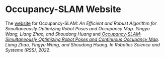 # Occupancy-SLAM Website
The [website](https://wangyingyu.github.io/Occupancy_SLAM_Website/) for Occupancy-SLAM: *An Efficient and Robust Algorithm for Simultaneously Optimizing Robot Poses and Occupancy Map. Yingyu Wang, Liang Zhao, and Shoudong Huang* and *[Occupancy-SLAM: Simultaneously Optimizing Robot Poses and Continuous Occupancy Map](https://www.roboticsproceedings.org/rss18/p003.pdf). Liang Zhao, Yingyu Wang, and Shoudong Huang. In Robotics Science and Systems (RSS), 2022*.
